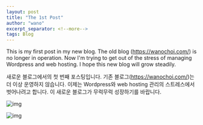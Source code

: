 ```yaml
---
layout: post
title: "The 1st Post"
author: "wano"
excerpt_separator: <!--more-->
tags: Blog
---
```


This is my first post in my new blog. <!--more-->
The old blog (https://wanochoi.com/) is no longer in operation.
Now I'm trying to get out of the stress of managing Wordpress and web hosting.
I hope this new blog will grow steadily.

새로운 블로그에서의 첫 번째 포스팅입니다.
기존 블로그(https://wanochoi.com/)는 더 이상 운영하지 않습니다.
이제는 Wordpress와 web hosting 관리의 스트레스에서 벗어나려고 합니다.
이 새로운 블로그가 무럭무럭 성장하기를 바랍니다.

![img](https://cgvfxmath.github.io/assets/sprout.png)

![img](https://creazilla-store.fra1.digitaloceanspaces.com/cliparts/15745/sprout-plant-water-clipart-md.png)
